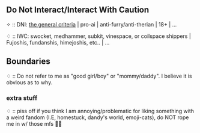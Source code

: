 ## Do Not Interact/Interact With Caution

✧ :: DNI: [the general criteria](https://basic-dni.crd.co/) | pro-ai | anti-furry/anti-therian | 18+ | ...

♢ :: IWC: swocket, medhammer, subkit, vinespace, or coilspace shippers | Fujoshis, fundanshis, himejoshis, etc.. | ...

## Boundaries

♢ :: Do not refer to me as "good girl/boy" or "mommy/daddy". I believe it is obvious as to why.

### extra stuff

♢ :: piss off if you think I am annoying/problematic for liking something with a weird fandom (I.E, homestuck, dandy's world, emoji-cats), do NOT rope me in w/ those mfs 🙏🙏
